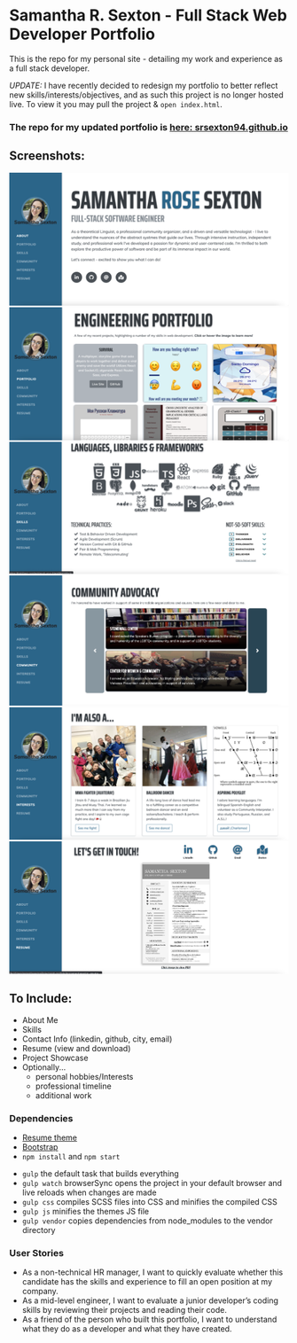 # Samantha R. Sexton - Full Stack Web Developer Portfolio
This is the repo for my personal site - detailing my work and experience as a
full stack developer.

*UPDATE:* I have recently decided to redesign my portfolio to better reflect new skills/interests/objectives, and as such this project is no longer hosted live. To view it you may pull the project & `open index.html`. 

### The repo for my updated portfolio is [here: srsexton94.github.io](https://github.com/srsexton94/srsexton94.github.io)

## Screenshots:
![](img/screenshot1.png)
![](img/screenshot2.png)
![](img/screenshot3.png)
![](img/screenshot4.png)
![](img/screenshot5.png)
![](img/screenshot6.png)

## To Include:
* About Me
* Skills
* Contact Info (linkedin, github, city, email)
* Resume (view and download)
* Project Showcase
* Optionally...
  - personal hobbies/Interests
  - professional timeline
  - additional work

### Dependencies
* [Resume theme](https://startbootstrap.com/template-overviews/resume/)
* [Bootstrap](http://getbootstrap.com/)
* `npm install` and `npm start`
- `gulp` the default task that builds everything
- `gulp watch` browserSync opens the project in your default browser and live reloads when changes are made
- `gulp css` compiles SCSS files into CSS and minifies the compiled CSS
- `gulp js` minifies the themes JS file
- `gulp vendor` copies dependencies from node_modules to the vendor directory


### User Stories
* As a non-technical HR manager, I want to quickly evaluate whether this candidate has the skills and experience to fill an open position at my company.
* As a mid-level engineer, I want to evaluate a junior developer’s coding skills by reviewing their projects and reading their code.
* As a friend of the person who built this portfolio, I want to understand what they do as a developer and what they have created.
